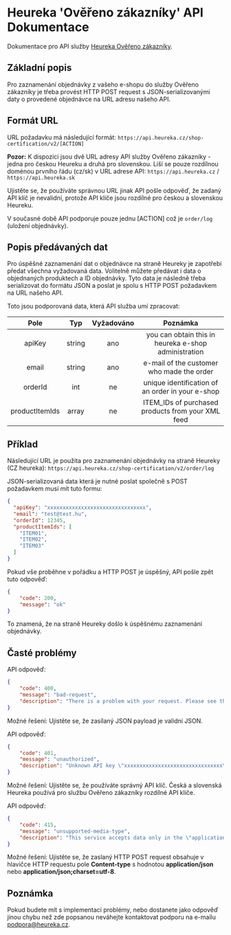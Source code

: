 Heureka 'Ověřeno zákazníky' API Dokumentace
=================================================================

Dokumentace pro API služby [Heureka Ověřeno zákazníky](http://overeno.heureka.cz/).

Základní popis
--------------

Pro zaznamenání objednávky z vašeho e-shopu do služby Ověřeno zákazníky je třeba provést HTTP POST request s
JSON-serializovanými daty o provedené objednávce na URL adresu našeho API.

Formát URL
----------

URL požadavku má následující formát:
`https://api.heureka.cz/shop-certification/v2/[ACTION]`

**Pozor:** K dispozici jsou dvě URL adresy API služby Ověřeno zákazníky - jedna pro českou Heureku a druhá pro
slovenskou. Liší se pouze rozdílnou doménou prvního řádu (cz/sk) v URL adrese API: `https://api.heureka.cz` /
`https://api.heureka.sk`

Ujistěte se, že používáte správnou URL jinak API pošle odpověď, že zadaný API klíč je nevalidní, protože API klíče
jsou rozdílné pro českou a slovenskou Heureku.

V současné době API podporuje pouze jednu [ACTION] což je `order/log` (uložení objednávky).

Popis předávaných dat
---------------------

Pro úspěšné zaznamenání dat o objednávce na straně Heureky je zapotřebí předat všechna vyžadovaná data. Volitelně
můžete předávat i data o objednaných produktech a ID objednávky. Tyto data je následně třeba serializovat do formátu
JSON a poslat je spolu s HTTP POST požadavkem na URL našeho API.

Toto jsou podporovaná data, která API služba umí zpracovat:

|      Pole      |  Typ   | Vyžadováno |                        Poznámka                      |
|:--------------:|:------:|:----------:|:----------------------------------------------------:|
| apiKey         | string | ano        | you can obtain this in heureka e-shop administration |
| email          | string | ano        | e-mail of the customer who made the order            |
| orderId        | int    | ne         | unique identification of an order in your e-shop     |
| productItemIds | array  | ne         | ITEM_IDs of purchased products from your XML feed    |

Příklad
-------

Následující URL je použita pro zaznamenání objednávky na straně Heureky (CZ heureka):
`https://api.heureka.cz/shop-certification/v2/order/log`

JSON-serializovaná data která je nutné poslat společně s POST požadavkem musí mít tuto formu:
```json
{
  "apiKey": "xxxxxxxxxxxxxxxxxxxxxxxxxxxxxxxx",
  "email": "test@test.hu",
  "orderId": 12345,
  "productItemIds": [
    "ITEM01",
    "ITEM02",
    "ITEM03"
  ]
}
```

Pokud vše proběhne v pořádku a HTTP POST je úspěšný, API pošle zpět tuto odpověď:
```json
{
    "code": 200,
    "message": "ok"
}
```
To znamená, že na straně Heureky došlo k úspěšnému zaznamenání objednávky.


Časté problémy
--------------
API odpověď:

```json
{
    "code": 400,
    "message": "bad-request",
    "description": "There is a problem with your request. Please see the documentation for details."
}
```

Možné řešení: Ujistěte se, že zasílaný JSON payload je validní JSON.

API odpověď:

```json
{
    "code": 401,
    "message": "unauthorized",
    "description": "Unknown API key \"xxxxxxxxxxxxxxxxxxxxxxxxxxxxxxxx\"."
}
```

Možné řešení: Ujistěte se, že používáte správný API klíč. Česká a slovenská Heureka používá pro službu Ověřeno
zákazníky rozdílné API klíče.

API odpověď:

```json
{
    "code": 415,
    "message": "unsupported-media-type",
    "description": "This service accepts data only in the \"application/json\" format with UTF-8 charset. Please use Content-Type header with \"application/json\" or \"application/json;charset=utf-8\" to send the data. See the documentation for details."
}
```

Možné řešení: Ujistěte se, že zaslaný HTTP POST request obsahuje v hlavičce HTTP requestu pole **Content-type** s
hodnotou **application/json** nebo **application/json;charset=utf-8**.

Poznámka
--------
Pokud budete mít s implementací problémy, nebo dostanete jako odpověď jinou chybu než zde popsanou neváhejte
kontaktovat podporu na e-mailu [podpora@heureka.cz](podpora@heureka.cz).
